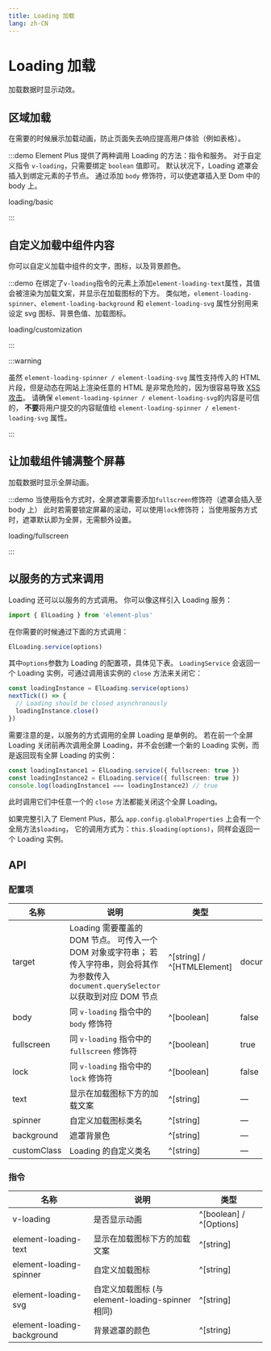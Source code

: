 ```yaml
---
title: Loading 加载
lang: zh-CN
---
```


# Loading 加载

加载数据时显示动效。

## 区域加载

在需要的时候展示加载动画，防止页面失去响应提高用户体验（例如表格）。

:::demo Element Plus 提供了两种调用 Loading 的方法：指令和服务。 对于自定义指令 `v-loading`，只需要绑定 `boolean` 值即可。 默认状况下，Loading 遮罩会插入到绑定元素的子节点。 通过添加 `body` 修饰符，可以使遮罩插入至 Dom 中的 body 上。

loading/basic

:::

## 自定义加载中组件内容

你可以自定义加载中组件的文字，图标，以及背景颜色。

:::demo 在绑定了`v-loading`指令的元素上添加`element-loading-text`属性，其值会被渲染为加载文案，并显示在加载图标的下方。 类似地，`element-loading-spinner`、`element-loading-background` 和 `element-loading-svg` 属性分别用来设定 svg 图标、背景色值、加载图标。

loading/customization

:::

:::warning

虽然 `element-loading-spinner / element-loading-svg` 属性支持传入的 HTML 片段，但是动态在网站上渲染任意的 HTML 是非常危险的，因为很容易导致 [XSS 攻击](https://en.wikipedia.org/wiki/Cross-site_scripting)。 请确保 `element-loading-spinner / element-loading-svg`的内容是可信的， **不要**将用户提交的内容赋值给 `element-loading-spinner / element-loading-svg` 属性。

:::

## 让加载组件铺满整个屏幕

加载数据时显示全屏动画。

:::demo 当使用指令方式时，全屏遮罩需要添加`fullscreen`修饰符（遮罩会插入至 body 上） 此时若需要锁定屏幕的滚动，可以使用`lock`修饰符； 当使用服务方式时，遮罩默认即为全屏，无需额外设置。

loading/fullscreen

:::

## 以服务的方式来调用

Loading 还可以以服务的方式调用。 你可以像这样引入 Loading 服务：

```ts
import { ElLoading } from 'element-plus'
```

在你需要的时候通过下面的方式调用：

```ts
ElLoading.service(options)
```

其中`options`参数为 Loading 的配置项，具体见下表。 `LoadingService` 会返回一个 Loading 实例，可通过调用该实例的 `close` 方法来关闭它：

```ts
const loadingInstance = ElLoading.service(options)
nextTick(() => {
  // Loading should be closed asynchronously
  loadingInstance.close()
})
```

需要注意的是，以服务的方式调用的全屏 Loading 是单例的。 若在前一个全屏 Loading 关闭前再次调用全屏 Loading，并不会创建一个新的 Loading 实例，而是返回现有全屏 Loading 的实例：

```ts
const loadingInstance1 = ElLoading.service({ fullscreen: true })
const loadingInstance2 = ElLoading.service({ fullscreen: true })
console.log(loadingInstance1 === loadingInstance2) // true
```

此时调用它们中任意一个的 `close` 方法都能关闭这个全屏 Loading。

如果完整引入了 Element Plus，那么 `app.config.globalProperties` 上会有一个全局方法`$loading`， 它的调用方式为：`this.$loading(options)`，同样会返回一个 Loading 实例。

## API

### 配置项

| 名称        | 说明                                                                                                                                         | 类型                       | 默认          |
| ----------- | -------------------------------------------------------------------------------------------------------------------------------------------- | -------------------------- | ------------- |
| target      | Loading 需要覆盖的 DOM 节点。 可传入一个 DOM 对象或字符串； 若传入字符串，则会将其作为参数传入 `document.querySelector`以获取到对应 DOM 节点 | ^[string] / ^[HTMLElement] | document.body |
| body        | 同 `v-loading` 指令中的 `body` 修饰符                                                                                                        | ^[boolean]                 | false         |
| fullscreen  | 同 `v-loading` 指令中的 `fullscreen` 修饰符                                                                                                  | ^[boolean]                 | true          |
| lock        | 同 `v-loading` 指令中的 `lock` 修饰符                                                                                                        | ^[boolean]                 | false         |
| text        | 显示在加载图标下方的加载文案                                                                                                                 | ^[string]                  | —             |
| spinner     | 自定义加载图标类名                                                                                                                           | ^[string]                  | —             |
| background  | 遮罩背景色                                                                                                                                   | ^[string]                  | —             |
| customClass | Loading 的自定义类名                                                                                                                         | ^[string]                  | —             |

### 指令

| 名称                       | 说明                                             | 类型                    |
| -------------------------- | ------------------------------------------------ | ----------------------- |
| v-loading                  | 是否显示动画                                     | ^[boolean] / ^[Options] |
| element-loading-text       | 显示在加载图标下方的加载文案                     | ^[string]               |
| element-loading-spinner    | 自定义加载图标                                   | ^[string]               |
| element-loading-svg        | 自定义加载图标 (与 element-loading-spinner 相同) | ^[string]               |
| element-loading-background | 背景遮罩的颜色                                   | ^[string]               |
